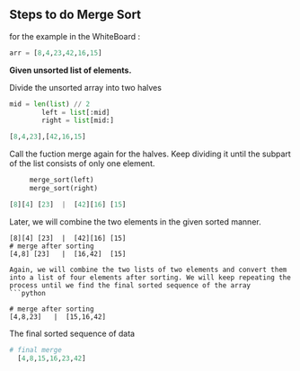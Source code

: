 ## Steps to  do Merge Sort
for the example in the WhiteBoard :
```python
arr = [8,4,23,42,16,15]
```
**Given unsorted list of elements.**

Divide the unsorted array into two halves

```python
mid = len(list) // 2
        left = list[:mid]
        right = list[mid:]

[8,4,23],[42,16,15]
```
Call the fuction merge again for the halves.
Keep dividing it until the subpart of the list consists of only one element.
```python
     merge_sort(left)
     merge_sort(right)

[8][4] [23]  |  [42][16] [15]
```
Later, we will combine the two elements in the given sorted manner.
```
[8][4] [23]  |  [42][16] [15]
# merge after sorting
[4,8] [23]   |  [16,42]  [15]

Again, we will combine the two lists of two elements and convert them into a list of four elements after sorting. We will keep repeating the process until we find the final sorted sequence of the array
```python

# merge after sorting
[4,8,23]   |  [15,16,42]
```

The final sorted sequence of data
```python
# final merge
  [4,8,15,16,23,42]
```
